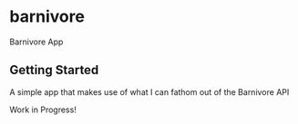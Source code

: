 # barnivore

Barnivore App

## Getting Started

A simple app that makes use of what I can fathom out of the Barnivore API

Work in Progress!